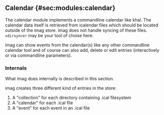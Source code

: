 ## Calendar {#sec:modules:calendar}

The calendar module implements a commandline calendar like khal. The calendar
data itself is retrieved from icalendar files which should be located outside of
the imag store. imag does not handle syncing of these files. `vdirsyncer` may be
your tool of choise here.

imag can show events from the calendar(s) like any other commandline calendar
tool and of course can also add, delete or edit entries  (interactively or via
commandline parameters).

### Internals

What imag does internally is described in this section.

imag creates three different kind of entries in the store:

1. A "collection" for each directory containing .ical filesystem
1. A "calendar" for each .ical file
1. A "event" for each event in an .ical file


